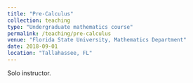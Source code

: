 ```yaml
---
title: "Pre-Calculus"
collection: teaching
type: "Undergraduate mathematics course"
permalink: /teaching/pre-calculus
venue: "Florida State University, Mathematics Department"
date: 2018-09-01
location: "Tallahassee, FL"
---
```


Solo instructor.
